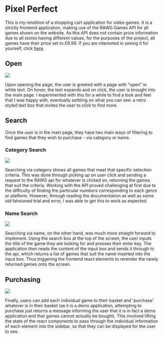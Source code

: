 # Pixel Perfect #

This is my rendition of a shopping cart application for video games. It is a strictly frontend application, making use of the RAWG Games API for all games shown on the website. As this API does not contain price information due to all stores having different values, for the purposes of the project, all games have their price set to £9.99. If you are interested in seeing it for yourself, click [here](https://main--pixel-perfect-games.netlify.app/).

## Open ##
![](https://github.com/Anthony-McDonald/shopping-cart/assets/89093671/827af1d9-2caf-4fc6-afe9-d89d8fa41224)

Upon opening the page, the user is greeted with a page with "open" in white text. On hover, the text expands and on click, the user is brought into the main page. I experimented with this for a while to find a look and feel that I was happy with, eventually settiling on what you can see: a retro styled text box that invites the user to click to find more.
## Search ##
Once the user is in the main page, they have two main ways of filtering to find games that they wish to purchase - via category or name.
### Category Search ###
![](https://github.com/Anthony-McDonald/shopping-cart/assets/89093671/d5b19020-9d09-48e1-a60a-62a84fc27ed3)

Searching via category shows all games that meet that specific selection criteria. This was done through picking up on user click and sending a request to the RAWG api for whatever is clicked on, returning the games that suit the criteria. Working with the API proved challenging at first due to the difficulty of finding the particular numbers corresponding to each genre or platform. However, through reading the documentation as well as some old fahsioned trial and error, I was able to get this to work as expected.
### Name Search ###
![](https://github.com/Anthony-McDonald/shopping-cart/assets/89093671/4be502e9-7626-4d5f-af68-eaaa17ec7280)

Searching via name, on the other hand, was much more straight forward to implement. Using the search box at the top of the screen, the user inputs the title of the game they are looking for and presses their enter key. The application then reads the content of the input box and sends it through to the api, which returns a list of games that suit the name inserted into the input box. Thus triggering the frontend react elements to rerender the newly returned games onto the screen.
## Purchasing ##
![](https://github.com/Anthony-McDonald/shopping-cart/assets/89093671/3ce7442d-7df0-4517-b8e7-07f3cc265d51)

Finally, users can add each individual game to their basket and 'purchase' whatever is in their basket (as it is a demo application, attempting to purchase just returns a message informing the user that it is in fact a demo application and that games cannot actually be bought). This involved lifting the state of the react components to pass through the individual information of each element into the sidebar, so that they can be displayed for the user to see. 

